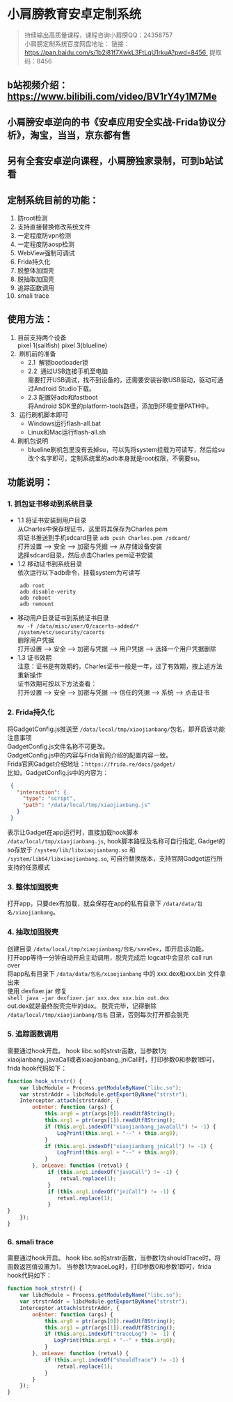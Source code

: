 # 小肩膀教育安卓定制系统
> 持续输出高质量课程，课程咨询小肩膀QQ：24358757  
> 小肩膀定制系统百度网盘地址：
> 链接：https://pan.baidu.com/s/1b2i81f7XwkL3FtLqU1rkuA?pwd=8456  提取码：8456  
## b站视频介绍：https://www.bilibili.com/video/BV1rY4y1M7Me

## 小肩膀安卓逆向的书《安卓应用安全实战-Frida协议分析》，淘宝，当当，京东都有售
## 另有全套安卓逆向课程，小肩膀独家录制，可到b站试看

## 定制系统目前的功能：
1. 防root检测
2. 支持直接替换修改系统文件
3. 一定程度防vpn检测
4. 一定程度防aosp检测
5. WebView强制可调试
6. Frida持久化
7. 脱整体加固壳
8. 脱抽取加固壳
9. 追踪函数调用
10. smali trace

## 使用方法：
1. 目前支持两个设备  
    pixel 1(sailfish)
    pixel 3(blueline)
2.  刷机前的准备
    - 2.1  解锁bootloader锁
    - 2.2  通过USB连接手机至电脑  
        需要打开USB调试，找不到设备的，还需要安装谷歌USB驱动，驱动可通过Android Studio下载。
    - 2.3 配置好adb和fastboot  
        将Android SDK里的platform-tools路径，添加到环境变量PATH中。
3.  运行刷机脚本即可
    - Windows运行flash-all.bat
    - Linux和Mac运行flash-all.sh
4. 刷机包说明  
   - blueline刷机包里没有去掉su，可以先将system挂载为可读写，然后给su改个名字即可，定制系统里的adb本身就是root权限，不需要su。

## 功能说明：
### 1. 抓包证书移动到系统目录
   - 1.1 将证书安装到用户目录    
从Charles中保存根证书，这里将其保存为Charles.pem  
将证书推送到手机sdcard目录
`adb push Charles.pem /sdcard/`  
打开设置 --> 安全 --> 加密与凭据 --> 从存储设备安装  
选择sdcard目录，然后点击Charles.pem证书安装
   - 1.2 移动证书到系统目录  
     依次运行以下adb命令，挂载system为可读写
```shell
    adb root
    adb disable-verity
    adb reboot
    adb remount
```  

   - 移动用户目录证书到系统证书目录  
   `mv -f /data/misc/user/0/cacerts-added/* /system/etc/security/cacerts`  
   删除用户凭据  
   打开设置 --> 安全 --> 加密与凭据 --> 用户凭据 --> 选择一个用户凭据删除
   - 1.3 证书效期  
   注意：证书是有效期的，Charles证书一般是一年，过了有效期，按上述方法重新操作  
   证书效期可按以下方法查看：  
   打开设置 --> 安全 --> 加密与凭据 --> 信任的凭据 --> 系统 --> 点击证书

### 2. Frida持久化
   将GadgetConfig.js推送至 `/data/local/tmp/xiaojianbang/`包名，即开启该功能  
   注意事项  
   GadgetConfig.js文件名称不可更改。  
   GadgetConfig.js中的内容与Frida官网介绍的配置内容一致。  
   Frida官网Gadget介绍地址：`https://frida.re/docs/gadget/`  
比如，GadgetConfig.js中的内容为：
   ```json
    {
      "interaction": {
        "type": "script",
        "path": "/data/local/tmp/xiaojianbang.js"
      }
    }
   ```
   表示让Gadget在app运行时，直接加载hook脚本 `/data/local/tmp/xiaojianbang.js`,
hook脚本路径及名称可自行指定,
Gadget的so存放于 `/system/lib/libxiaojianbang.so` 和 `/system/lib64/libxiaojianbang.so`,
可自行替换版本，支持官网Gadget运行所支持的任意模式

### 3. 整体加固脱壳
打开app，只要dex有加载，就会保存在app的私有目录下
`/data/data/包名/xiaojianbang`。

### 4. 抽取加固脱壳
创建目录 `/data/local/tmp/xiaojianbang/包名/saveDex`，即开启该功能。  
打开app等待一分钟自动开启主动调用，脱壳完成后 logcat中会显示 call run over  
将app私有目录下 `/data/data/包名/xiaojianbang` 中的 xxx.dex和xxx.bin 文件拿出来  
使用 dexfixer.jar 修复  
    ```shell
    java -jar dexfixer.jar xxx.dex xxx.bin out.dex
    ```  
    out.dex就是最终脱壳完毕的dex。
脱壳完毕，记得删除 `/data/local/tmp/xiaojianbang/包名` 目录，否则每次打开都会脱壳

### 5. 追踪函数调用
需要通过hook开启。
hook libc.so的strstr函数，当参数1为xiaojianbang_javaCall或者xiaojianbang_jniCall时，打印参数0和参数1即可，frida hook代码如下：
```js
function hook_strstr() {
    var libcModule = Process.getModuleByName("libc.so");
    var strstrAddr = libcModule.getExportByName("strstr");
    Interceptor.attach(strstrAddr, {
        onEnter: function (args) {
            this.arg0 = ptr(args[0]).readUtf8String();
            this.arg1 = ptr(args[1]).readUtf8String();
            if (this.arg1.indexOf("xiaojianbang_javaCall") != -1) {
                LogPrint(this.arg1 + "--" + this.arg0);
            }
            if (this.arg1.indexOf("xiaojianbang_jniCall") != -1) {
                LogPrint(this.arg1 + "--" + this.arg0);
            }
        }, onLeave: function (retval) {
             if (this.arg1.indexOf("javaCall") != -1) {
                 retval.replace(1);
             }
             if (this.arg1.indexOf("jniCall") != -1) {
                retval.replace(1);
             }
}
    });
}
```


### 6. smali trace
需要通过hook开启。
hook libc.so的strstr函数，当参数1为shouldTrace时，将函数返回值设置为1，
当参数1为traceLog时，打印参数0和参数1即可，frida hook代码如下：
```javascript
function hook_strstr() {
    var libcModule = Process.getModuleByName("libc.so");
    var strstrAddr = libcModule.getExportByName("strstr");
    Interceptor.attach(strstrAddr, {
        onEnter: function (args) {
            this.arg0 = ptr(args[0]).readUtf8String();
            this.arg1 = ptr(args[1]).readUtf8String();
            if (this.arg1.indexOf("traceLog") != -1) {
               LogPrint(this.arg1 + "--" + this.arg0);
            }
        }, onLeave: function (retval) {
            if (this.arg1.indexOf("shouldTrace") != -1) {
                retval.replace(1);
            }
        }
    });
}
```




